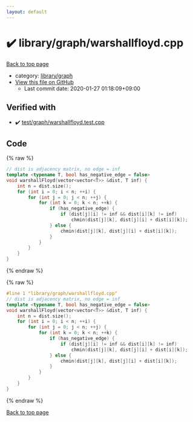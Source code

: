 ```yaml
---
layout: default
---
```


<!-- mathjax config similar to math.stackexchange -->
<script type="text/javascript" async
  src="https://cdnjs.cloudflare.com/ajax/libs/mathjax/2.7.5/MathJax.js?config=TeX-MML-AM_CHTML">
</script>
<script type="text/x-mathjax-config">
  MathJax.Hub.Config({
    TeX: { equationNumbers: { autoNumber: "AMS" }},
    tex2jax: {
      inlineMath: [ ['$','$'] ],
      processEscapes: true
    },
    "HTML-CSS": { matchFontHeight: false },
    displayAlign: "left",
    displayIndent: "2em"
  });
</script>

<script type="text/javascript" src="https://cdnjs.cloudflare.com/ajax/libs/jquery/3.4.1/jquery.min.js"></script>
<script src="https://cdn.jsdelivr.net/npm/jquery-balloon-js@1.1.2/jquery.balloon.min.js" integrity="sha256-ZEYs9VrgAeNuPvs15E39OsyOJaIkXEEt10fzxJ20+2I=" crossorigin="anonymous"></script>
<script type="text/javascript" src="../../../assets/js/copy-button.js"></script>
<link rel="stylesheet" href="../../../assets/css/copy-button.css" />


# :heavy_check_mark: library/graph/warshallfloyd.cpp

<a href="../../../index.html">Back to top page</a>

* category: <a href="../../../index.html#c5878b56724fd1eb9362c2254e5c362f">library/graph</a>
* <a href="{{ site.github.repository_url }}/blob/master/library/graph/warshallfloyd.cpp">View this file on GitHub</a>
    - Last commit date: 2020-01-27 01:18:09+09:00




## Verified with

* :heavy_check_mark: <a href="../../../verify/test/graph/warshallfloyd.test.cpp.html">test/graph/warshallfloyd.test.cpp</a>


## Code

<a id="unbundled"></a>
{% raw %}
```cpp
// dist is adjacency matrix, no edge = inf
template <typename T, bool has_negative_edge = false>
void warshallFloyd(vector<vector<T>> &dist, T inf) {
    int n = dist.size();
    for (int i = 0; i < n; ++i) {
        for (int j = 0; j < n; ++j) {
            for (int k = 0; k < n; ++k) {
                if (has_negative_edge) {
                    if (dist[j][i] != inf && dist[i][k] != inf)
                        chmin(dist[j][k], dist[j][i] + dist[i][k]);
                } else {
                    chmin(dist[j][k], dist[j][i] + dist[i][k]);
                }
            }
        }
    }
}
```
{% endraw %}

<a id="bundled"></a>
{% raw %}
```cpp
#line 1 "library/graph/warshallfloyd.cpp"
// dist is adjacency matrix, no edge = inf
template <typename T, bool has_negative_edge = false>
void warshallFloyd(vector<vector<T>> &dist, T inf) {
    int n = dist.size();
    for (int i = 0; i < n; ++i) {
        for (int j = 0; j < n; ++j) {
            for (int k = 0; k < n; ++k) {
                if (has_negative_edge) {
                    if (dist[j][i] != inf && dist[i][k] != inf)
                        chmin(dist[j][k], dist[j][i] + dist[i][k]);
                } else {
                    chmin(dist[j][k], dist[j][i] + dist[i][k]);
                }
            }
        }
    }
}
```
{% endraw %}

<a href="../../../index.html">Back to top page</a>

